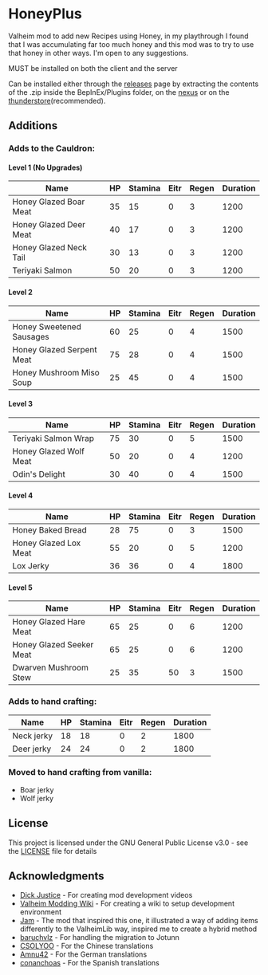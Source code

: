 # HoneyPlus  
Valheim mod to add new Recipes using Honey, in my playthrough I found that I was accumulating far too much honey and this mod was to try to use that honey in other ways. I'm open to any suggestions.  
  
MUST be installed on both the client and the server  
  
Can be installed either through the [releases](https://github.com/OhhLoz/HoneyPlus/releases) page by extracting the contents of the .zip inside the BepInEx/Plugins folder, on the [nexus](https://www.nexusmods.com/valheim/mods/2063) or on the [thunderstore](https://valheim.thunderstore.io/package/OhhLoz/HoneyPlus/)(recommended).  
  
## Additions
### Adds to the Cauldron:  

#### Level 1 (No Upgrades)

| Name  | HP | Stamina | Eitr | Regen | Duration
|---|---|---|---|---|---|
|Honey Glazed Boar Meat|35|15|0|3|1200
|Honey Glazed Deer Meat|40|17|0|3|1200
|Honey Glazed Neck Tail|30|13|0|3|1200
|Teriyaki Salmon|50|20|0|3|1200

#### Level 2  

| Name  | HP | Stamina | Eitr | Regen | Duration
|---|---|---|---|---|---|
|Honey Sweetened Sausages|60|25|0|4|1500
|Honey Glazed Serpent Meat|75|28|0|4|1500
|Honey Mushroom Miso Soup|25|45|0|4|1500

#### Level 3  

| Name  | HP | Stamina | Eitr | Regen | Duration
|---|---|---|---|---|---|
|Teriyaki Salmon Wrap|75|30|0|5|1500
|Honey Glazed Wolf Meat|50|20|0|4|1200
|Odin's Delight|30|40|0|4|1500

#### Level 4  

| Name  | HP | Stamina | Eitr | Regen | Duration
|---|---|---|---|---|---|
|Honey Baked Bread|28|75|0|3|1500
|Honey Glazed Lox Meat|55|20|0|5|1200
|Lox Jerky|36|36|0|4|1800

#### Level 5

| Name  | HP | Stamina | Eitr | Regen | Duration
|---|---|---|---|---|---|
|Honey Glazed Hare Meat|65|25|0|6|1200
|Honey Glazed Seeker Meat|65|25|0|6|1200
|Dwarven Mushroom Stew|25|35|50|3|1500
  
### Adds to hand crafting:  

| Name  | HP | Stamina | Eitr | Regen | Duration
|---|---|---|---|---|---|
|Neck jerky|18|18|0|2|1800
|Deer jerky|24|24|0|2|1800

### Moved to hand crafting from vanilla:
* Boar jerky
* Wolf jerky 
  
## License  
  
This project is licensed under the GNU General Public License v3.0 - see the [LICENSE](https://github.com/OhhLoz/HoneyPlus/blob/master/LICENSE) file for details  
  
## Acknowledgments  
  
* [Dick Justice](https://www.youtube.com/channel/UCQmgRGWDJFXVYoin2UzUt7Q) - For creating mod development videos  
* [Valheim Modding Wiki](https://github.com/Valheim-Modding/Wiki/wiki) - For creating a wiki to setup development environment  
* [Jam](https://github.com/RandyKnapp/ValheimMods/tree/main/Jam) - The mod that inspired this one, it illustrated a way of adding items differently to the ValheimLib way, inspired me to create a hybrid method  
* [baruchvlz](https://github.com/baruchvlz) - For handling the migration to Jotunn  
* [CSOLYOO](https://github.com/CSOLYOO) - For the Chinese translations  
* [Amnu42](https://www.nexusmods.com/valheim/users/58442931) - For the German translations  
* [conanchoas](https://www.nexusmods.com/valheim/users/17911054) - For the Spanish translations  